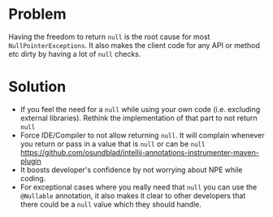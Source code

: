 # Problem
Having the freedom to return `null` is the root cause for most `NullPointerExceptions`. It also makes the client code for any API or method etc dirty by having a lot of `null` checks.

# Solution
* If you feel the need for a `null` while using your own code (i.e. excluding external libraries). Rethink the implementation of that part to not return `null`
* Force IDE/Compiler to not allow returning `null`. It will complain whenever you return or pass in a value that is `null` or can be `null`
https://github.com/osundblad/intellij-annotations-instrumenter-maven-plugin
* It boosts developer's confidence by not worrying about NPE while coding. 
* For exceptional cases where you really need that `null` you can use the `@Nullable` annotation, it also makes it clear to other developers that there could be a `null` value which they should handle. 
